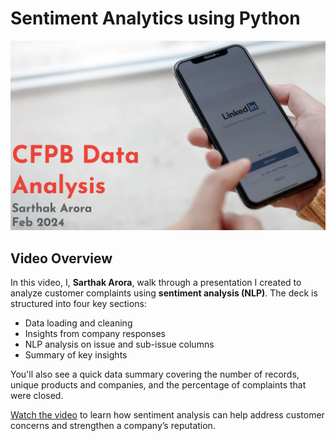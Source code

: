 # Sentiment Analytics using Python

![Cover Slide](cover.png)

## Video Overview

In this video, I, **Sarthak Arora**, walk through a presentation I created to analyze customer complaints using **sentiment analysis (NLP)**. The deck is structured into four key sections:

- Data loading and cleaning  
- Insights from company responses  
- NLP analysis on issue and sub-issue columns  
- Summary of key insights  

You'll also see a quick data summary covering the number of records, unique products and companies, and the percentage of complaints that were closed.

[Watch the video](https://www.loom.com/share/3bd0fad270004b1299afe312d9058812) to learn how sentiment analysis can help address customer concerns and strengthen a company’s reputation.

